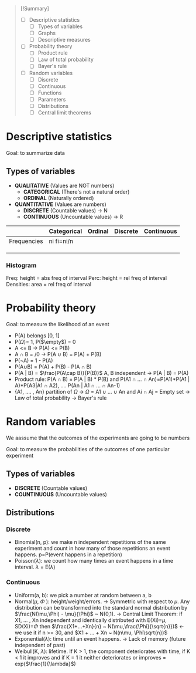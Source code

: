 >[!Summary]
>- [ ] Descriptive statistics
>	- [ ] Types of variables
>	- [ ] Graphs
>	- [ ] Descriptive measures
>- [ ] Probability theory
>	- [ ] Product rule
>	- [ ] Law of total probability
>	- [ ] Bayer's rule
>- [ ] Random variables 
>	- [ ] Discrete
>	- [ ] Continuous
>	- [ ] Functions
>	- [ ] Parameters
>	- [ ] Distributions
>	- [ ] Central limit theorems




# Descriptive statistics

Goal: to summarize data

## Types of variables

- **QUALITATIVE** (Values are NOT numbers)
	- **CATEGORICAL** (There's not a natural order)
	- **ORDINAL** (Naturally ordered)
- **QUANTITATIVE** (Values are numbers)
	- **DISCRETE** (Countable values) $\rightarrow$ N
	- **CONTINUOUS** (Uncountable values) $\rightarrow$ R

|             | Categorical | Ordinal | Discrete | Continuous |
| ----------- | ----------- | ------- | -------- | ---------- |
| Frequencies | ni fi=ni/n  |         |          |            |
|             |             |         |          |            |
|             |             |         |          |            |
|             |             |         |          |            |
### Histogram

Freq: height = abs freq of interval
Perc: height = rel freq of interval
Densities: area = rel freq of interval
# Probability theory

Goal: to measure the likelihood of an event
- P(A) belongs \[0, 1]
- P($\Omega$)= 1, P($\empty$) = 0
- A <= B $\rightarrow$ P(A) <= P(B)
- A $\cap$ B = /0 $\rightarrow$ P(A $\cup$ B) = P(A) + P(B)
- P($\neg$A) = 1 - P(A)
- P(A$\cup$B) = P(A) + P(B) - P(A $\cap$ B)
- P(A | B) = $\frac{P(A\cap B)}{P(B)}$ A, B independent $\rightarrow$ P(A | B) = P(A)
- Product rule: P(A $\cap$ B)  = P(A | B) \* P(B) and P(A1 $\cap$ ... $\cap$ An)=P(A1)\*P(A1 | A)\*P(A3|A1 $\cap$ A2), .... P(An | A1 $\cap$ ... $\cap$ An-1)
- {A1, .... , An} partition of $\Omega$ $\rightarrow$ $\Omega$ = A1 $\cup$ ... $\cup$ An and Ai $\cap$ Aj = Empty set $\rightarrow$ Law of total probability $\rightarrow$ Bayer's rule

# Random variables

We aassume that the outcomes of the experiments are going to be numbers

Goal: to measure the probabilities of the outcomes of one particular experiment

## Types of variables

- **DISCRETE** (Countable values)
- **COUNTINUOUS** (Uncountable values)

## Distributions

### Discrete

- Binomial(n, p): we make n independent repetitions of the same experiment and count in how many of those repetitions an event happens. p=P(event happens in a repetition)
- Poisson($\lambda$): we count how many times an event happens in a time interval. $\lambda$ = E($\lambda$)

### Continuous

- Uniform(a, b): we pick a number at random between a, b
- Normal($\mu$, $\Phi$ ): height/weight/errors. $\rightarrow$ Symmetric with respect to $\mu$. Any distribution can be transformed into the standard normal distribution by $\frac{N(\mu,\Phi) - \mu}{\Phi}$ ~ N(0,1). $\rightarrow$ Central Limit Theorem: if X1, ... , Xn independent and identically distributed with  E(Xi)=$\mu$, SD(Xi)=$\Phi$ then $\frac{X1+...+Xn}{n} ~ N(\mu,\frac{\Phi}{\sqrt{n}})$ <- we use it if n >= 30, and $X1 + ... + Xn ~ N(n\mu, \Phi\sqrt{n})$ 
- Exponential($\lambda$): time until an event happens. -> Lack of memory (future independent of past)
- Weibull(K, $\lambda$): lifetime. If K > 1, the component deteriorates with time, if K < 1 it improves and if K = 1 it neither deteriorates or improves = exp($\frac{1}{\lambda}$)